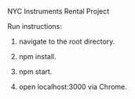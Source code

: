NYC Instruments Rental Project

Run instructions:

1. navigate to the root directory.

2. npm install.

3. npm start.

4. open localhost:3000 via Chrome.
